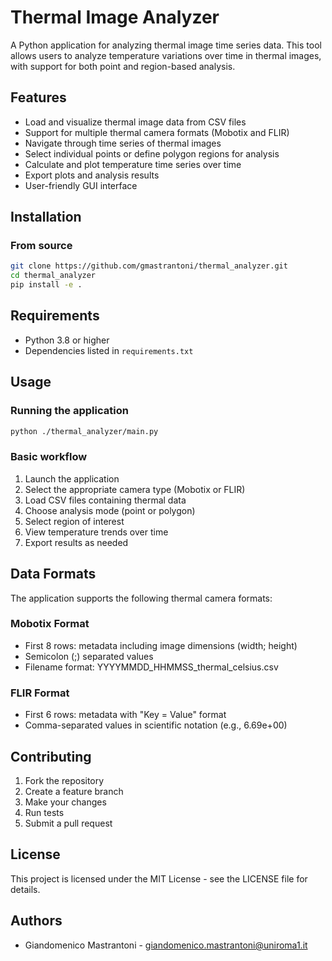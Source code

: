 # Thermal Image Analyzer

A Python application for analyzing thermal image time series data. This tool allows users to analyze temperature variations over time in thermal images, with support for both point and region-based analysis.

## Features

- Load and visualize thermal image data from CSV files
- Support for multiple thermal camera formats (Mobotix and FLIR)
- Navigate through time series of thermal images
- Select individual points or define polygon regions for analysis
- Calculate and plot temperature time series over time
- Export plots and analysis results
- User-friendly GUI interface

## Installation

### From source

```bash
git clone https://github.com/gmastrantoni/thermal_analyzer.git
cd thermal_analyzer
pip install -e .
```

## Requirements

- Python 3.8 or higher
- Dependencies listed in `requirements.txt`

## Usage

### Running the application

```bash
python ./thermal_analyzer/main.py
```


### Basic workflow

1. Launch the application
2. Select the appropriate camera type (Mobotix or FLIR)
3. Load CSV files containing thermal data
4. Choose analysis mode (point or polygon)
5. Select region of interest
6. View temperature trends over time
7. Export results as needed

## Data Formats

The application supports the following thermal camera formats:

### Mobotix Format
- First 8 rows: metadata including image dimensions (width; height)
- Semicolon (;) separated values
- Filename format: YYYYMMDD_HHMMSS_thermal_celsius.csv

### FLIR Format
- First 6 rows: metadata with "Key = Value" format
- Comma-separated values in scientific notation (e.g., 6.69e+00)

## Contributing

1. Fork the repository
2. Create a feature branch
3. Make your changes
4. Run tests
5. Submit a pull request


## License

This project is licensed under the MIT License - see the LICENSE file for details.

## Authors

- Giandomenico Mastrantoni - giandomenico.mastrantoni@uniroma1.it